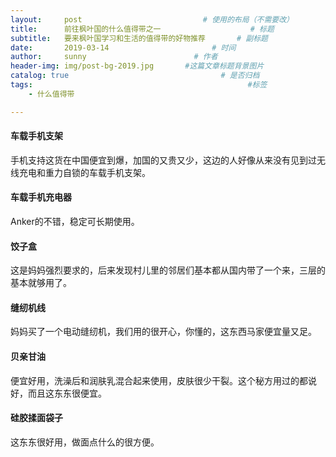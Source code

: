 ```yaml
---
layout:     post   				           # 使用的布局（不需要改）
title:      前往枫叶国的什么值得带之一    				 # 标题
subtitle:   要来枫叶国学习和生活的值得带的好物推荐       # 副标题
date:       2019-03-14       				 # 时间
author:     sunny          				 # 作者
header-img: img/post-bg-2019.jpg 	   #这篇文章标题背景图片
catalog: true 						           # 是否归档
tags:								                 #标签
    - 什么值得带

---
```


#### 车载手机支架

手机支持这货在中国便宜到爆，加国的又贵又少，这边的人好像从来没有见到过无线充电和重力自锁的车载手机支架。

#### 车载手机充电器
Anker的不错，稳定可长期使用。

#### 饺子盒

这是妈妈强烈要求的，后来发现村儿里的邻居们基本都从国内带了一个来，三层的基本就够用了。

#### 缝纫机线

妈妈买了一个电动缝纫机，我们用的很开心，你懂的，这东西马家便宜量又足。

####  贝亲甘油

便宜好用，洗澡后和润肤乳混合起来使用，皮肤很少干裂。这个秘方用过的都说好，而且这东东很便宜。

#### 硅胶揉面袋子

这东东很好用，做面点什么的很方便。

